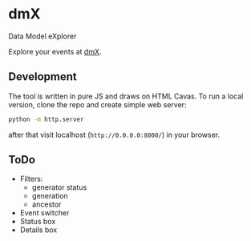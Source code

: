 # dmX
Data Model eXplorer

Explore your events at [dmX](https://kjvbrt.github.io/dmx/).

## Development

The tool is written in pure JS and draws on HTML Cavas.
To run a local version, clone the repo and create simple web server:
```bash
python -m http.server
```
after that visit localhost (`http://0.0.0.0:8000/`) in your browser.

## ToDo

* Filters:
  * generator status
  * generation
  * ancestor
* Event switcher
* Status box
* Details box
